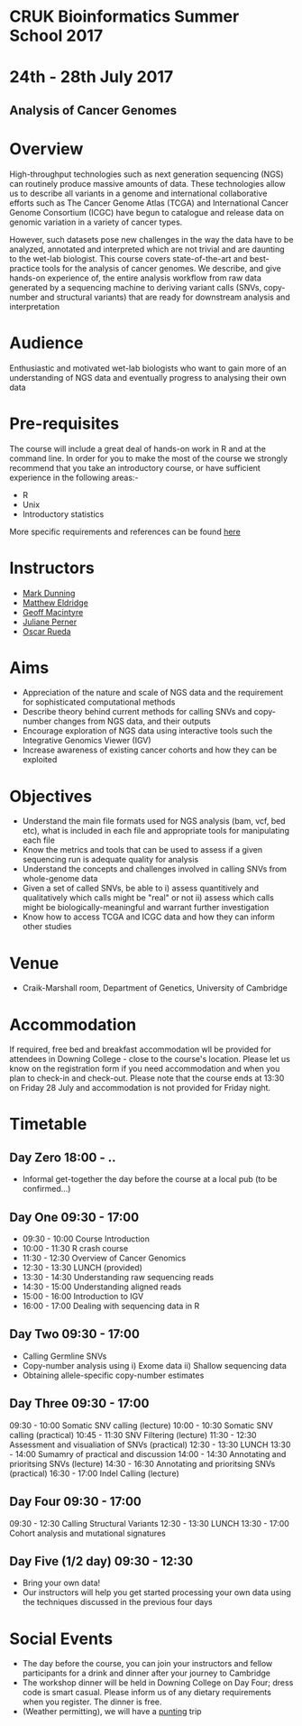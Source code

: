 # CRUK Bioinformatics Summer School 2017
# 24th - 28th July 2017

## Analysis of Cancer Genomes

# Overview

High-throughput technologies such as next generation sequencing (NGS) can routinely produce massive amounts of data. These technologies allow us to describe all variants in a genome and international collaborative efforts such as The Cancer Genome Atlas (TCGA) and International Cancer Genome Consortium (ICGC) have begun to catalogue and release data on genomic variation in a variety of cancer types.

However, such datasets pose new challenges in the way the data have to be analyzed, annotated and interpreted which are not trivial and are daunting to the wet-lab biologist. This course covers state-of-the-art and best-practice tools for the analysis of cancer genomes. We describe, and give hands-on experience of, the entire analysis workflow from raw data generated by a sequencing machine to deriving variant calls (SNVs, copy-number and structural variants) that are ready for downstream analysis and interpretation

# Audience

Enthusiastic and motivated wet-lab biologists who want to gain more of an understanding of NGS data and eventually progress to analysing their own data

# Pre-requisites

The course will include a great deal of hands-on work in R and at the command line. In order for you to make the most of the course we strongly recommend that you take an introductory course, or have sufficient experience in the following areas:-

- R
- Unix
- Introductory statistics

More specific requirements and references can be found [here](http://www.cruk.cam.ac.uk/bioinformatics-course-prerequisites)


# Instructors

- [Mark Dunning](https://github.com/markdunning)
- [Matthew Eldridge](http://www.cruk.cam.ac.uk/core-facilities/bioinformatics-core)
- [Geoff Macintyre](http://gmacintyre.com/)
- [Juliane Perner](http://www.cambridgecancercentre.org.uk/users/julianeperner11162)
- [Oscar Rueda](http://www.cambridgecancercentre.org.uk/users/oscarrueda)

# Aims

- Appreciation of the nature and scale of NGS data and the requirement for sophisticated computational methods
- Describe theory behind current methods for calling SNVs and copy-number changes from NGS data, and their outputs
- Encourage exploration of NGS data using interactive tools such the Integrative Genomics Viewer (IGV)
- Increase awareness of existing cancer cohorts and how they can be exploited

# Objectives

- Understand the main file formats used for NGS analysis (bam, vcf, bed etc), what is included in each file and appropriate tools for manipulating each file
- Know the metrics and tools that can be used to assess if a given sequencing run is adequate quality for analysis
- Understand the concepts and challenges involved in calling SNVs from whole-genome data
- Given a set of called SNVs, be able to 
    i) assess quantitively and qualitatively which calls might be "real" or not 
    ii) assess which calls might be biologically-meaningful and warrant further investigation
- Know how to access TCGA and ICGC data and how they can inform other studies


# Venue
- Craik-Marshall room, Department of Genetics, University of Cambridge

# Accommodation
If required, free bed and breakfast accommodation wll be provided for attendees in Downing College - close to the course's location. Please let us know on the registration form if you need accommodation and when you plan to check-in and check-out. Please note that the course ends at 13:30 on Friday 28 July and accommodation is not provided for Friday night.

# Timetable

## Day Zero 18:00 - ..

- Informal get-together the day before the course at a local pub (to be confirmed...)

## Day One 09:30 - 17:00

- 09:30 - 10:00 Course Introduction
- 10:00 - 11:30 R crash course
- 11:30 - 12:30 Overview of Cancer Genomics
- 12:30 - 13:30 LUNCH (provided)
- 13:30 - 14:30 Understanding raw sequencing reads
- 14:30 - 15:00 Understanding aligned reads
- 15:00 - 16:00 Introduction to IGV
- 16:00 - 17:00 Dealing with sequencing data in R

## Day Two 09:30 - 17:00

- Calling Germline SNVs
- Copy-number analysis using i) Exome data ii) Shallow sequencing data
- Obtaining allele-specific copy-number estimates
  
## Day Three 09:30 - 17:00

09:30 - 10:00 Somatic SNV calling (lecture)
10:00 - 10:30 Somatic SNV calling (practical)
10:45 - 11:30 SNV Filtering (lecture)
11:30 - 12:30 Assessment and visualiation of SNVs (practical)
12:30 - 13:30 LUNCH
13:30 - 14:00 Sumamry of practical and discussion
14:00 - 14:30 Annotating and prioritsing SNVs (lecture)
14:30 - 16:30 Annotating and prioritsing SNVs (practical)
16:30 - 17:00 Indel Calling (lecture)
  
## Day Four 09:30 - 17:00

09:30 - 12:30 Calling Structural Variants
12:30 - 13:30 LUNCH
13:30 - 17:00 Cohort analysis and mutational signatures

## Day Five (1/2 day) 09:30 - 12:30

-  Bring your own data!
-  Our instructors will help you get started processing your own data using the techniques discussed in the previous four days

# Social Events

- The day before the course, you can join your instructors and fellow participants for a drink and dinner after your journey to Cambridge
- The workshop dinner will be held in Downing College on Day Four; dress code is smart casual. Please inform us of any dietary requirements when you register. The dinner is free.
- (Weather permitting), we will have a [punting](http://www.scudamores.com/) trip 
